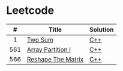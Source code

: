 # Leetcode

|  #   | Title | Solution |
|:----:|-------------|------|
| 1    | [Two Sum](https://leetcode.com/problems/array-partition-i/description/) | [C++](https://github.com/carolinetychen/Leetcode/tree/master/Algorithms/TwoSum) |
| 561  | [Array Partition I](https://leetcode.com/problems/array-partition-i/description/)| [C++](https://github.com/carolinetychen/Leetcode/tree/master/Algorithms/ArrayPartitionI) |
| 566  | [Reshape The Matrix](https://leetcode.com/problems/reshape-the-matrix/description/) | [C++](https://github.com/carolinetychen/Leetcode/tree/master/Algorithms/ReshapeTheMatrix) |
